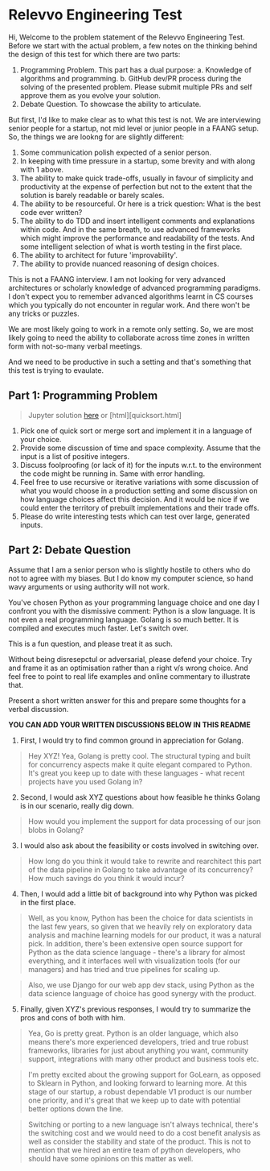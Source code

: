 # Relevvo Engineering Test

Hi, Welcome to the problem statement of the Relevvo Engineering Test. Before we start with the actual problem, a few notes on the thinking behind the design of this test for which there are two parts:

1. Programming Problem. This part has a dual purpose:
    a. Knowledge of algorithms and programming.
    b. GitHub dev/PR process during the solving of the presented problem. Please submit multiple PRs and self approve them as you evolve your solution.
2. Debate Question. To showcase the ability to articulate.

But first, I'd like to make clear as to what this test is not. We are interviewing senior people for a startup, not mid level or junior people in a FAANG setup. So,
the things we are lookng for are slightly different:

1. Some communication polish expected of a senior person.
2. In keeping with time pressure in a startup, some brevity and with along with 1 above.
3. The ability to make quick trade-offs, usually in favour of simplicity and productivity at the expense of perfection but not to the extent that the solution is barely readable or barely scales.
4. The ability to be resourceful. Or here is a trick question: What is the best code ever written?
5. The ability to do TDD and insert intelligent comments and explanations within code. And in the same breath, to use advanced frameworks which might improve the performance and readability of the tests. And some intelligent selection of what is worth testing in the first place.
6. The ability to architect for future 'improvability'.
7. The ability to provide nuanced reasoning of design choices.

This is not a FAANG interview. I am not looking for very advanced architectures or scholarly knowledge of advanced programming paradigms. I don't expect you to remember advanced algorithms learnt in CS courses which you typically do not encounter in regular work. And there won't be any tricks or puzzles.

We are most likely going to work in a remote only setting. So, we are most likely going to need the ability to collaborate across time zones in written form with not-so-many verbal meetings.

And we need to be productive in such a setting and that's something that this test is trying to evaulate.

## Part 1: Programming Problem

> Jupyter solution [here](quicksort.ipynb) or [html][quicksort.html]

1. Pick one of quick sort or merge sort and implement it in a language of your choice.
2. Provide some discussion of time and space complexity. Assume that the input is a list of positive integers.
3. Discuss foolproofing (or lack of it) for the inputs w.r.t. to the environment the code might be running in. Same with error handling.
4. Feel free to use recursive or iterative variations with some discussion of what you would choose in a production setting and some discussion on how language choices affect this decision. And it would be nice if we could enter the territory of prebuilt implementations and their trade offs.
5. Please do write interesting tests which can test over large, generated inputs.

## Part 2: Debate Question

Assume that I am a senior person who is slightly hostile to others who do not to agree with my biases. But I do know my computer science, so hand wavy arguments or using authority will not work.

You've chosen Python as your programming language choice and one day I confront you with the dismissive comment: Python is a slow language. It is not even a real programming language. Golang is so much better. It is compiled and executes much faster. Let's switch over.

This is a fun question, and please treat it as such.

Without being disresepctul or adversarial, please defend your choice. Try and frame it as an optimisation rather than a right v/s wrong choice. And feel free to point to real life examples and online commentary to illustrate that.

Present a short written answer for this and prepare some thoughts for a verbal discussion.

**YOU CAN ADD YOUR WRITTEN DISCUSSIONS BELOW IN THIS README**

1. First, I would try to find common ground in appreciation for Golang.

> Hey XYZ! Yea, Golang is pretty cool. The structural typing and built for concurrency aspects make it quite elegant compared to Python. It's great you keep up to date with these languages - what recent projects have you used Golang in?

2. Second, I would ask XYZ questions about how feasible he thinks Golang is in our scenario, really dig down.

> How would you implement the support for data processing of our json blobs in Golang?

3. I would also ask about the feasibility or costs involved in switching over.

> How long do you think it would take to rewrite and rearchitect this part of the data pipeline in Golang to take advantage of its concurrency? How much savings do you think it would incur?

4. Then, I would add a little bit of background into why Python was picked in the first place.

> Well, as you know, Python has been the choice for data scientists in the last few years, so given that we heavily rely on exploratory data analysis and machine learning models for our product, it was a natural pick. In addition, there's been extensive open source support for Python as the data science language - there's a library for almost everything, and it interfaces well with visualization tools (for our managers) and has tried and true pipelines for scaling up.

> Also, we use Django for our web app dev stack, using Python as the data science language of choice has good synergy with the product. 

5. Finally, given XYZ's previous responses, I would try to summarize the pros and cons of both with him.

> Yea, Go is pretty great. Python is an older language, which also means there's more experienced developers, tried and true robust frameworks, libraries for just about anything you want, community support, integrations with many other product and business tools etc. 

> I'm pretty excited about the growing support for GoLearn, as opposed to Sklearn in Python, and looking forward to learning more. At this stage of our startup, a robust dependable V1 product is our number one priority, and it's great that we keep up to date with potential better options down the line.

> Switching or porting to a new language isn't always technical, there's the switching cost and we would need to do a cost benefit analysis as well as consider the stability and state of the product. This is not to mention that we hired an entire team of python developers, who should have some opinions on this matter as well.



